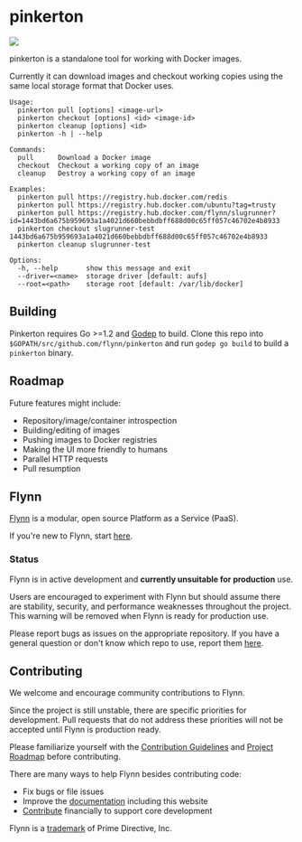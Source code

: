 # pinkerton

![](https://cloud.githubusercontent.com/assets/13026/3220006/68b7cc1a-effb-11e3-8386-64e34b9c54d8.png)

pinkerton is a standalone tool for working with Docker images.

Currently it can download images and checkout working copies using the same
local storage format that Docker uses.

```text
Usage:
  pinkerton pull [options] <image-url>
  pinkerton checkout [options] <id> <image-id>
  pinkerton cleanup [options] <id>
  pinkerton -h | --help

Commands:
  pull      Download a Docker image
  checkout  Checkout a working copy of an image
  cleanup   Destroy a working copy of an image

Examples:
  pinkerton pull https://registry.hub.docker.com/redis
  pinkerton pull https://registry.hub.docker.com/ubuntu?tag=trusty
  pinkerton pull https://registry.hub.docker.com/flynn/slugrunner?id=1443bd6a675b959693a1a4021d660bebbdbff688d00c65ff057c46702e4b8933
  pinkerton checkout slugrunner-test 1443bd6a675b959693a1a4021d660bebbdbff688d00c65ff057c46702e4b8933
  pinkerton cleanup slugrunner-test

Options:
  -h, --help       show this message and exit
  --driver=<name>  storage driver [default: aufs]
  --root=<path>    storage root [default: /var/lib/docker]
```

## Building

Pinkerton requires Go >=1.2 and [Godep](https://github.com/tools/godep) to
build. Clone this repo into `$GOPATH/src/github.com/flynn/pinkerton` and run
`godep go build` to build a `pinkerton` binary.

## Roadmap

Future features might include:

- Repository/image/container introspection
- Building/editing of images
- Pushing images to Docker registries
- Making the UI more friendly to humans
- Parallel HTTP requests
- Pull resumption


## Flynn

[Flynn](https://flynn.io) is a modular, open source Platform as a Service (PaaS).

If you're new to Flynn, start [here](https://github.com/flynn/flynn).

### Status

Flynn is in active development and **currently unsuitable for production** use.

Users are encouraged to experiment with Flynn but should assume there are stability, security, and performance weaknesses throughout the project. This warning will be removed when Flynn is ready for production use.

Please report bugs as issues on the appropriate repository. If you have a general question or don't know which repo to use, report them [here](https://github.com/flynn/flynn/issues).

## Contributing

We welcome and encourage community contributions to Flynn.

Since the project is still unstable, there are specific priorities for development. Pull requests that do not address these priorities will not be accepted until Flynn is production ready.

Please familiarize yourself with the [Contribution Guidelines](https://flynn.io/docs/contributing) and [Project Roadmap](https://flynn.io/docs/roadmap) before contributing.

There are many ways to help Flynn besides contributing code:

 - Fix bugs or file issues
 - Improve the [documentation](https://github.com/flynn/flynn.io) including this website
 - [Contribute](https://flynn.io/#sponsor) financially to support core development

Flynn is a [trademark](https://flynn.io/docs/trademark-guidelines) of Prime Directive, Inc.
